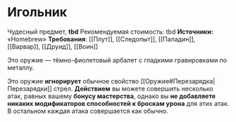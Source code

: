 # Игольник

Чудесный предмет, **tbd**
Рекомендуемая стоимость: tbd
**Источники:** «Homebrew»
**Требования**: [[Плут]], [[Следопыт]], [[Паладин]], [[Варвар]], [[Друид]], [[Воин]]

Это оружие — тёмно-фиолетовый арбалет с гладкими гравировками по металлу.

Это оружие **игнорирует** обычное свойство [[Оружие#Перезарядка|Перезарядки]] стрел. **Действием** вы можете совершить несколько атак, равных вашему **бонусу мастерства**, однако вы **не добавляете никаких модификаторов способностей к броскам урона** для этих атак. В остальном каждая атака совершается как обычно.